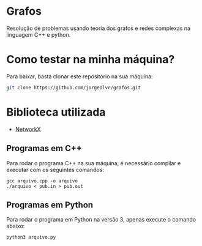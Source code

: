 # Grafos
Resolução de problemas usando teoria dos grafos e redes complexas na linguagem C++ e python.

# Como testar na minha máquina?

Para baixar, basta clonar este repositório na sua máquina:

```sh
git clone https://github.com/jorgeolvr/grafos.git
```

# Biblioteca utilizada

- [NetworkX](https://networkx.github.io/)

## Programas em C++

Para rodar o programa C++ na sua máquina, é necessário compilar e executar com os seguintes comandos:

```
gcc arquivo.cpp -o arquivo
./arquivo < pub.in > pub.out
```

## Programas em Python

Para rodar o programa em Python na versão 3, apenas execute o comando abaixo:

```
python3 arquivo.py
```
